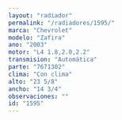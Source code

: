 ```yaml
---
layout: "radiador"
permalink: "/radiadores/1595/"
marca: "Chevrolet"
modelo: "Zafira"
ano: "2003"
motor: "L4 1.8,2.0,2.2"
transmision: "Automática"
parte: "7671302"
clima: "Con clima"
alto: "23 5/8"
ancho: "14 3/4"
observaciones: ""
id: "1595"
---
```


